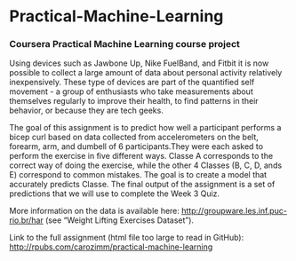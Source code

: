 # Practical-Machine-Learning
### Coursera Practical Machine Learning course project 

Using devices such as Jawbone Up, Nike FuelBand, and Fitbit it is now possible to collect a large amount of data about personal activity relatively inexpensively. These type of devices are part of the quantified self movement - a group of enthusiasts who take measurements about themselves regularly to improve their health, to find patterns in their behavior, or because they are tech geeks.

The goal of this assignment is to predict how well a participant performs a bicep curl based on data collected from accelerometers on the belt, forearm, arm, and dumbell of 6 participants.They were each asked to perform the exercise in five different ways. Classe A corresponds to the correct way of doing the exercise, while the other 4 Classes (B, C, D, ands E) correspond to common mistakes. The goal is to create a model that accurately predicts Classe. The final output of the assignment is a set of predictions that we will use to complete the Week 3 Quiz.

More information on the data is available here: http://groupware.les.inf.puc-rio.br/har (see “Weight Lifting Exercises Dataset”).

Link to the full assignment (html file too large to read in GitHub): http://rpubs.com/carozimm/practical-machine-learning
